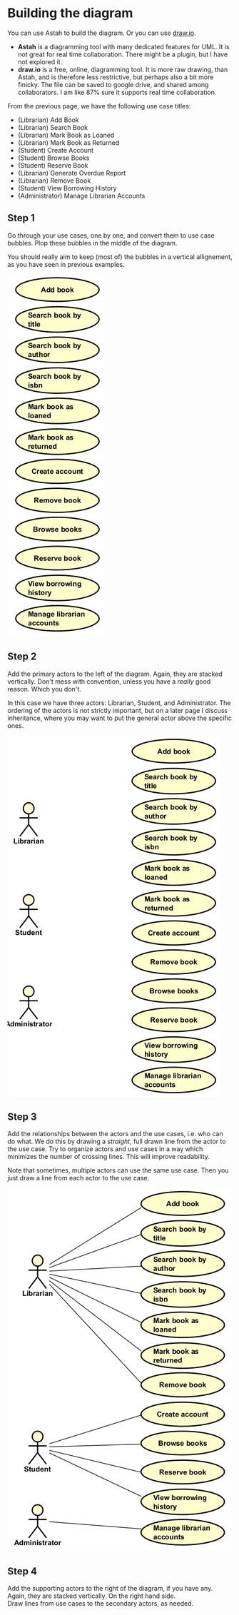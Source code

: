 # Building the diagram

You can use Astah to build the diagram. Or you can use [draw.io](https://app.diagrams.net/).

- **Astah** is a diagramming tool with many dedicated features for UML. It is not great for real time collaboration. There might be a plugin, but I have not explored it.
- **draw.io** is a free, online, diagramming tool. It is more raw drawing, than Astah, and is therefore less restrictive, but perhaps also a bit more finicky. The file can be saved to google drive, and shared among collaborators. I am like 87% sure it supports real time collaboration.

From the previous page, we have the following use case titles:

- (Librarian) Add Book
- (Librarian) Search Book
- (Librarian) Mark Book as Loaned
- (Librarian) Mark Book as Returned
- (Student) Create Account
- (Student) Browse Books
- (Student) Reserve Book
- (Librarian) Generate Overdue Report
- (Librarian) Remove Book
- (Student) View Borrowing History
- (Administrator) Manage Librarian Accounts


## Step 1

Go through your use cases, one by one, and convert them to use case bubbles. Plop these bubbles in the middle of the diagram.

You should really aim to keep (most of) the bubbles in a vertical allignement, as you have seen in previous examples.

![Step 1](Resources/Step1.png)

## Step 2

Add the primary actors to the left of the diagram. Again, they are stacked vertically. Don't mess with convention, unless you have a _really_ good reason. Which you don't. 

In this case we have three actors: Librarian, Student, and Administrator. The ordering of the actors is not strictly important, but on a later page I discuss inheritance, where you may want to put the general actor above the specific ones.

![Step 2](Resources/Step2.png)

## Step 3

Add the relationships between the actors and the use cases, i.e. who can do what. We do this by drawing a _straight_, full drawn line from the actor to the use case. Try to organize actors and use cases in a way which minimizes the number of crossing lines. This will improve readability.

Note that sometimes, multiple actors can use the same use case. Then you just draw a line from each actor to the use case.

![Step 3](Resources/Step3.png)

## Step 4

Add the supporting actors to the right of the diagram, if you have any. Again, they are stacked vertically. On the right hand side.\
Draw lines from use cases to the secondary actors, as needed.